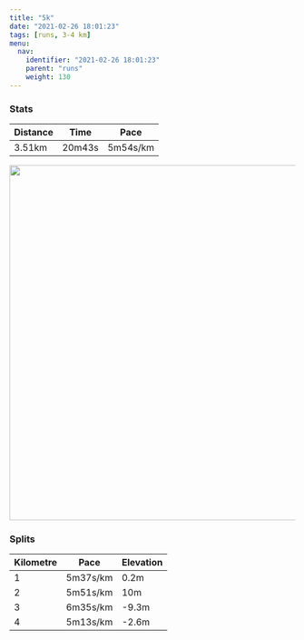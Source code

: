 ```yaml
---
title: "5k"
date: "2021-02-26 18:01:23"
tags: [runs, 3-4 km]
menu:
  nav:
    identifier: "2021-02-26 18:01:23"
    parent: "runs"
    weight: 130
---
```


### Stats

| Distance | Time | Pace |
|----------|------|------|
|3.51km|20m43s|5m54s/km|

<img src='https://maps.googleapis.com/maps/api/staticmap?maptype=terrain&path=enc:gmvdIrbrN\MZUDKJXEv@?h@`@YRCPARPHXDlDj@`CHv@RbAL|@N^LJf@Bh@SVQnA[nAo@|@O`@WD?BDL~@DLZXHXJdDJnB?z@N`BXrBDl@Ln@xDjKZxAXfBN~BJt@Lr@XlAVx@Nt@j@lAx@tApArCh@dBZxA@BFAFFLELDFATUR]P_AB}AUyDD_CDaAFk@T_ARi@zR_OLR_Fob@]IuAS_AWa@EwAe@k@MGKAYCEaAYS@[M_@GOIe@k@i@i@ECi@Ec@MeAw@S?MDYj@St@MBOEcA}@s@u@wAoB[WEECKIGEd@I\g@dAO?Sb@K?UKI@c@^MVK^QZ@d@K^IFu@Rc@jA[CI@WNMAMBCC?PCFYJEFALIV[l@[Vc@EOPQCYSMWICIIWa@IEI@a@_BK{@g@_BKsA]Ee@B]Ty@z@]DKEk@yAG_@Eg@Co@Kg@Jm@dAeAd@s@t@q@HCFJn@xAZp@BJ&key=AIzaSyBPVQ_iynBzLujdhfLzy8Z-5zczbktE55k&size=800x800&scale=2&markers=color:yellow|label:S|53.36804,-2.55546&markers=color:green|label:F|53.36764,-2.5545899999999993' width='625' />

### Splits

| Kilometre | Pace | Elevation |
|------|------|-----------|
|1|5m37s/km|0.2m|
|2|5m51s/km|10m|
|3|6m35s/km|-9.3m|
|4|5m13s/km|-2.6m|
